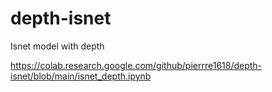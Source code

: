# depth-isnet
Isnet model with depth 

https://colab.research.google.com/github/pierrre1618/depth-isnet/blob/main/isnet_depth.ipynb


